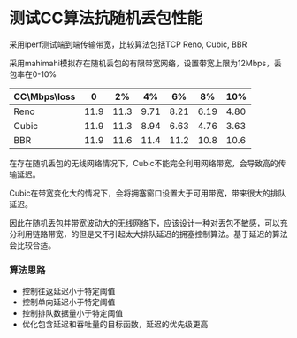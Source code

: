 # 测试CC算法抗随机丢包性能

采用iperf测试端到端传输带宽，比较算法包括TCP Reno, Cubic, BBR

采用mahimahi模拟存在随机丢包的有限带宽网络，设置带宽上限为12Mbps，丢包率在0-10%

| CC\Mbps\loss | 0    | 2%   | 4%   | 6%   | 8%   | 10%  |
| ------------ | ---- | ---- | ---- | ---- | ---- | ---- |
| Reno         | 11.9 | 11.3 | 9.71 | 8.21 | 6.19 | 4.80 |
| Cubic        | 11.9 | 11.3 | 8.94 | 6.63 | 4.76 | 3.63 |
| BBR          | 11.9 | 11.6 | 11.4 | 11.2 | 10.8 | 10.6 |

在存在随机丢包的无线网络情况下，Cubic不能完全利用网络带宽，会导致高的传输延迟。

Cubic在带宽变化大的情况下，会将拥塞窗口设置大于可用带宽，带来很大的排队延迟。

因此在随机丢包并带宽波动大的无线网络下，应该设计一种对丢包不敏感，可以充分利用链路带宽，的但是又不引起太大排队延迟的拥塞控制算法。基于延迟的算法会比较合适。

### 算法思路

- 控制往返延迟小于特定阈值
- 控制单向延迟小于特定阈值
- 控制排队数据量小于特定阈值
- 优化包含延迟和吞吐量的目标函数，延迟的优先级更高
